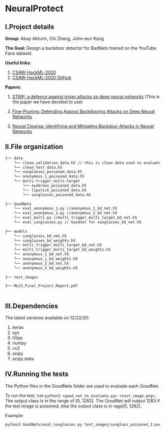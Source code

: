 # NeuralProtect

## I.Project details

**Group:** Abay Akturin, Chi Zhang, John-eun Kang

**The Goal:** Design a backdoor detector for BadNets trained on the YouTube Face dataset.

**Useful links:**

1.   [CSAW-HackML-2020 ](https://www.csaw.io/hackml)
2.   [CSAW-HackML-2020 GitHub](https://github.com/csaw-hackml/CSAW-HackML-2020)

**Papers:**
1.   [STRIP: a defence against trojan attacks on deep neural networks](https://arxiv-org.proxy.library.nyu.edu/pdf/1902.06531.pdf) (This is the paper we have decided to use)

2.   [Fine-Pruning: Defending Against Backdooring Attacks
on Deep Neural Networks
](https://arxiv.org/pdf/1805.12185.pdf)

3. [Neural Cleanse: Identifying and Mitigating
Backdoor Attacks in Neural Networks
](https://people.cs.uchicago.edu/~ravenben/publications/pdf/backdoor-sp19.pdf)

## II.File organization
```bash
├── data 
    └── clean_validation_data.h5 // this is clean data used to evaluate the BadNet and design the backdoor defense
    └── clean_test_data.h5
    └── sunglasses_poisoned_data.h5
    └── anonymous_1_poisoned_data.h5
    └── multi-trigger_multi-target
        └── eyebrows_poisoned_data.h5
        └── lipstick_poisoned_data.h5
        └── sunglasses_poisoned_data.h5
        
├── GoodNets
    └── eval_anonymous_1.py //anonymous_1_bd_net.h5
    └── eval_anonymous_2.py //anonymous_2_bd_net.h5
    └── eval_multi.py //multi_trigger_multi_target_bd_net.h5
    └── eval_sunglasses.py // Goodnet for sunglasses_bd_net.h5
        
├── models
    └── sunglasses_bd_net.h5
    └── sunglasses_bd_weights.h5
    └── multi_trigger_multi_target_bd_net.h5
    └── multi_trigger_multi_target_bd_weights.h5
    └── anonymous_1_bd_net.h5
    └── anonymous_1_bd_weights.h5
    └── anonymous_2_bd_net.h5
    └── anonymous_2_bd_weights.h5
    
├── test_images   

├── MLCS_Final_Project_Report.pdf
     
```


## III.Dependencies 

The latest versions available on 12/22/20:
1. keras <br>
2. sys <br>
3. h5py<br>
4. numpy<br>
5. cv2<br>
6. scipy<br>
7. scipy.stats


## IV.Running the tests
The Python files in the GoodNets folder are used to evaluate each GoodNet. 

To run the test, run ``` python3 <good_net_to_evaluate.py> <test_image.png> ```.
The output class is in the range of [0, 1283]. The GoodNet will output 1283 if the test image is poisoned, else the output class is in rage[0, 1282].

Example:
```bash
python3 GoodNets/eval_sunglasses.py test_images/sunglass_poisoned_2.png
```
